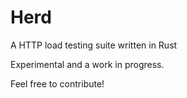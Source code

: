# Herd
A HTTP load testing suite written in Rust

Experimental and a work in progress.

Feel free to contribute! 
